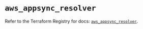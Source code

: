 # `aws_appsync_resolver`

Refer to the Terraform Registry for docs: [`aws_appsync_resolver`](https://registry.terraform.io/providers/hashicorp/aws/6.5.0/docs/resources/appsync_resolver).
